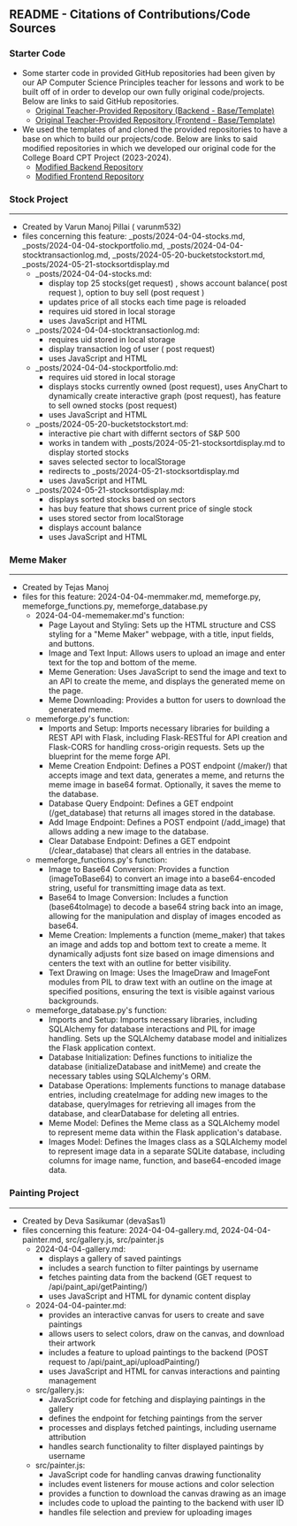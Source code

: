 ## README - Citations of Contributions/Code Sources

### Starter Code

- Some starter code in provided GitHub repositories had been given by our AP Computer Science Principles teacher for lessons and work to be built off of in order to develop our own fully original code/projects. Below are links to said GitHub repositories.
  - [Original Teacher-Provided Repository (Backend - Base/Template)](https://github.com/nighthawkcoders/flask_portfolio)
  - [Original Teacher-Provided Repository (Frontend - Base/Template)](https://github.com/nighthawkcoders/teacher_portfolio)
- We used the templates of and cloned the provided repositories to have a base on which to build our projects/code. Below are links to said modified repositories in which we developed our original code for the College Board CPT Project (2023-2024).
  - [Modified Backend Repository](https://github.com/tuckergol/backgang)
  - [Modified Frontend Repository](https://github.com/tuckergol/frontgang)
### Stock Project
---
- Created  by Varun Manoj Pillai ( varunm532)
- files concerning this feature: _posts/2024-04-04-stocks.md, _posts/2024-04-04-stockportfolio.md, _posts/2024-04-04-stocktransactionlog.md, _posts/2024-05-20-bucketstockstort.md, _posts/2024-05-21-stocksortdisplay.md
    - _posts/2024-04-04-stocks.md:
        - display top 25 stocks(get request) , shows account balance( post request ), option to buy sell (post request )
        - updates price of all stocks each time page is reloaded
        - requires uid stored in local storage
        - uses JavaScript and HTML
    -  _posts/2024-04-04-stocktransactionlog.md:
        - requires uid stored in local storage 
        - display transaction log of user  ( post request)
        - uses JavaScript and HTML
    -  _posts/2024-04-04-stockportfolio.md:
        - requires uid stored in local storage
        - displays stocks currently owned (post request), uses AnyChart to dynamically create interactive graph (post request), has feature to sell owned stocks (post request)
        - uses JavaScript and HTML
    -  _posts/2024-05-20-bucketstockstort.md:
        - interactive pie chart with differnt sectors of S&P 500
        - works in tandem with _posts/2024-05-21-stocksortdisplay.md to display storted stocks
        - saves selected sector to localStorage
        - redirects to _posts/2024-05-21-stocksortdisplay.md
        - uses JavaScript and HTML
    - _posts/2024-05-21-stocksortdisplay.md:
        - displays sorted stocks based on sectors
        - has buy feature that shows current price of single stock
        - uses stored sector from localStorage
        - displays account balance
        - uses JavaScript and HTML
### Meme Maker
---
- Created by Tejas Manoj
- files for this feature: 2024-04-04-memmaker.md, memeforge.py, memeforge_functions.py, memeforge_database.py
  - 2024-04-04-mememaker.md's function:
    - Page Layout and Styling: Sets up the HTML structure and CSS styling for a "Meme Maker" webpage, with a title, input fields, and buttons.
    - Image and Text Input: Allows users to upload an image and enter text for the top and bottom of the meme.
    - Meme Generation: Uses JavaScript to send the image and text to an API to create the meme, and displays the generated meme on the page.
    - Meme Downloading: Provides a button for users to download the generated meme. 
  - memeforge.py's function: 
    - Imports and Setup: Imports necessary libraries for building a REST API with Flask, including Flask-RESTful for API creation and Flask-CORS for handling cross-origin requests. Sets up the blueprint for the meme forge API.
    - Meme Creation Endpoint: Defines a POST endpoint (/maker/) that accepts image and text data, generates a meme, and returns the meme image in base64 format. Optionally, it saves the meme to the database.
    - Database Query Endpoint: Defines a GET endpoint (/get_database) that returns all images stored in the database.
    - Add Image Endpoint: Defines a POST endpoint (/add_image) that allows adding a new image to the database.
    - Clear Database Endpoint: Defines a GET endpoint (/clear_database) that clears all entries in the database.
  - memeforge_functions.py's function:
    - Image to Base64 Conversion: Provides a function (imageToBase64) to convert an image into a base64-encoded string, useful for transmitting image data as text.
    - Base64 to Image Conversion: Includes a function (base64toImage) to decode a base64 string back into an image, allowing for the manipulation and display of images encoded as base64.
    - Meme Creation: Implements a function (meme_maker) that takes an image and adds top and bottom text to create a meme. It dynamically adjusts font size based on image dimensions and centers the text with an outline for better visibility.
    - Text Drawing on Image: Uses the ImageDraw and ImageFont modules from PIL to draw text with an outline on the image at specified positions, ensuring the text is visible against various backgrounds.
  - memeforge_database.py's function:
    - Imports and Setup: Imports necessary libraries, including SQLAlchemy for database interactions and PIL for image handling. Sets up the SQLAlchemy database model and initializes the Flask application context.
    - Database Initialization: Defines functions to initialize the database (initializeDatabase and initMeme) and create the necessary tables using SQLAlchemy's ORM.
    - Database Operations: Implements functions to manage database entries, including createImage for adding new images to the database, queryImages for retrieving all images from the database, and clearDatabase for deleting all entries.
    - Meme Model: Defines the Meme class as a SQLAlchemy model to represent meme data within the Flask application's database.
    - Images Model: Defines the Images class as a SQLAlchemy model to represent image data in a separate SQLite database, including columns for image name, function, and base64-encoded image data.

### Painting Project
---
- Created by Deva Sasikumar (devaSas1)
- files concerning this feature: 2024-04-04-gallery.md, 2024-04-04-painter.md, src/gallery.js, src/painter.js
    - 2024-04-04-gallery.md:
        - displays a gallery of saved paintings
        - includes a search function to filter paintings by username
        - fetches painting data from the backend (GET request to /api/paint_api/getPainting/)
        - uses JavaScript and HTML for dynamic content display
    - 2024-04-04-painter.md:
        - provides an interactive canvas for users to create and save paintings
        - allows users to select colors, draw on the canvas, and download their artwork
        - includes a feature to upload paintings to the backend (POST request to /api/paint_api/uploadPainting/)
        - uses JavaScript and HTML for canvas interactions and painting management
    - src/gallery.js:
        - JavaScript code for fetching and displaying paintings in the gallery
        - defines the endpoint for fetching paintings from the server
        - processes and displays fetched paintings, including username attribution
        - handles search functionality to filter displayed paintings by username
    - src/painter.js:
        - JavaScript code for handling canvas drawing functionality
        - includes event listeners for mouse actions and color selection
        - provides a function to download the canvas drawing as an image
        - includes code to upload the painting to the backend with user ID
        - handles file selection and preview for uploading images


